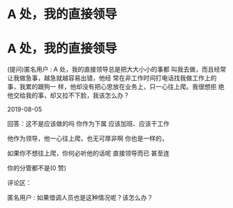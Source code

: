 # A 处，我的直接领导

# A 处，我的直接领导

(提问)匿名用户 : A 处，我的直接领导总是把大大小小的事都 叫我去做，而且经常让我做急事，越急就越容易出错，他经 常在非工作时间打电话找我做工作上的事，我累的跟狗一 样，他却没有把心思放在业务上，只一心往上爬。我很想拒 绝他交给我的事，却又拉不下脸，我该怎么办？

2019-08-05

回答：这不是应该做的吗 你作为下属 应该加班、应该干工作

他作为领导，他一心往上爬，也无可厚非啊 你也是一样的，

如果你不想往上爬，你何必听他的话呢 直接领导而已 甚至连

你的分管都不是(0 赞)

评论区：

匿名用户 : 如果借调人员也是这种情况呢？该怎么办？